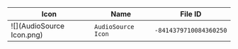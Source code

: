 | Icon | Name | File ID |
| ---  | ---  | ---     |
| ![](AudioSource Icon.png) | `AudioSource Icon` | `-8414379710084360250` |
